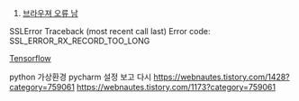 1. [브라우져 오류 남](https://www.ssl.com/ko/%EB%B0%A9%EB%B2%95/%EB%B8%8C%EB%9D%BC%EC%9A%B0%EC%A0%80-%EC%98%A4%EB%A5%98-%EC%88%98%EC%A0%95-ssl_error_rx_record_too_long-%EB%98%90%EB%8A%94-%EC%9D%B8%ED%84%B0%EB%84%B7-%EC%9D%B5%EC%8A%A4%ED%94%8C%EB%A1%9C%EB%9F%AC%EA%B0%80-Linux%EC%97%90%EC%84%9C-%EC%9B%B9-%ED%8E%98%EC%9D%B4%EC%A7%80%EB%A5%BC-%ED%91%9C%EC%8B%9C-%ED%95%A0-%EC%88%98-%EC%97%86%EC%9D%8C/)

SSLError                                  Traceback (most recent call last)
Error code: SSL_ERROR_RX_RECORD_TOO_LONG






[Tensorflow](https://davinci-ai.tistory.com/23)

python 가상환경 pycharm 설정 보고 다시
https://webnautes.tistory.com/1428?category=759061
https://webnautes.tistory.com/1173?category=759061
